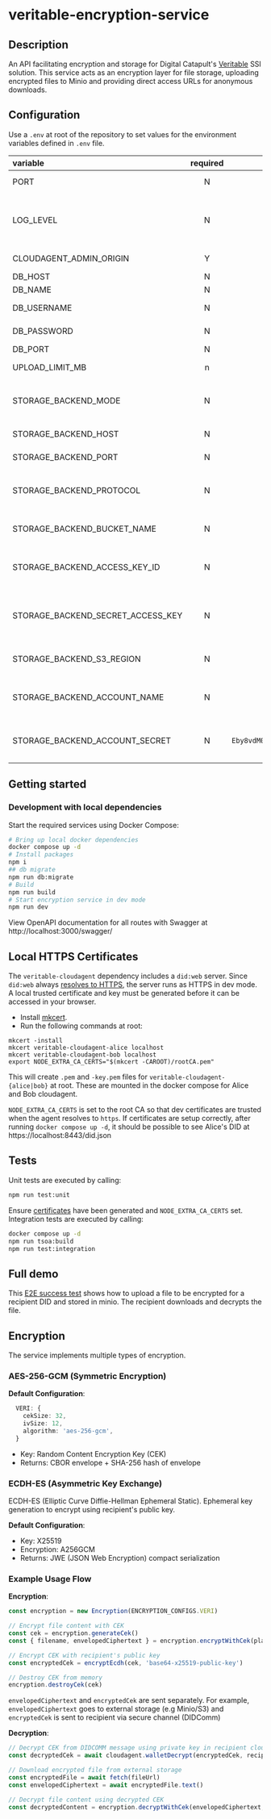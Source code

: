 # veritable-encryption-service

## Description

An API facilitating encryption and storage for Digital Catapult's [Veritable](https://github.com/digicatapult/veritable-documentation) SSI solution. This service acts as an encryption layer for file storage, uploading encrypted files to Minio and providing direct access URLs for anonymous downloads.

## Configuration

Use a `.env` at root of the repository to set values for the environment variables defined in `.env` file.

| variable                          | required |                                          default                                           | description                                                                          |
| :-------------------------------- | :------: | :----------------------------------------------------------------------------------------: | :----------------------------------------------------------------------------------- |
| PORT                              |    N     |                                           `3000`                                           | The port for the API to listen on                                                    |
| LOG_LEVEL                         |    N     |                                           `info`                                           | Logging level. Valid values are [`trace`, `debug`, `info`, `warn`, `error`, `fatal`] |
| CLOUDAGENT_ADMIN_ORIGIN           |    Y     |                                   http://localhost:3100                                    | veritable-cloudagent url                                                             |
| DB_HOST                           |    N     |                                        `localhost`                                         | Database host                                                                        |
| DB_NAME                           |    N     |                               `veritable-encryption-service`                               | Database name                                                                        |
| DB_USERNAME                       |    N     |                                         `postgres`                                         | Database username                                                                    |
| DB_PASSWORD                       |    N     |                                         `postgres`                                         | Database password                                                                    |
| DB_PORT                           |    N     |                                           `5432`                                           | Database port                                                                        |
| UPLOAD_LIMIT_MB                   |    n     |                                           `100`                                            | Upload limit for files in MB                                                         |
| STORAGE_BACKEND_MODE              |    N     |                                          `MINIO`                                           | Storage backend type. Valid values are [`S3`, `AZURE`, `MINIO`]                      |
| STORAGE_BACKEND_HOST              |    N     |                                        `localhost`                                         | Storage backend host                                                                 |
| STORAGE_BACKEND_PORT              |    N     |                            `9000` (Minio/S3) or `10000` (Azure)                            | Storage backend port                                                                 |
| STORAGE_BACKEND_PROTOCOL          |    N     |                                           `http`                                           | Storage backend protocol (`http` or `https`)                                         |
| STORAGE_BACKEND_BUCKET_NAME       |    N     |                                           `test`                                           | Storage bucket/container name                                                        |
| STORAGE_BACKEND_ACCESS_KEY_ID     |    N     |                                          `minio`                                           | S3/Minio access key ID (required for S3/MINIO modes)                                 |
| STORAGE_BACKEND_SECRET_ACCESS_KEY |    N     |                                         `password`                                         | S3/Minio secret access key (required for S3/MINIO modes)                             |
| STORAGE_BACKEND_S3_REGION         |    N     |                                        `eu-west-2`                                         | S3 region (required for S3 mode)                                                     |
| STORAGE_BACKEND_ACCOUNT_NAME      |    N     |                                     `devstoreaccount1`                                     | Azure storage account name (required for AZURE mode)                                 |
| STORAGE_BACKEND_ACCOUNT_SECRET    |    N     | `Eby8vdM02xNOcqFlqUwJPLlmEtlCDXJ1OUzFT50uSRZ6IFsuFq2UVErCz4I6tq/K1SZFPTOtr/KBHBeksoGMGw==` | Azure storage account key (required for AZURE mode)                                  |

## Getting started

### Development with local dependencies

Start the required services using Docker Compose:

```sh
# Bring up local docker dependencies
docker compose up -d
# Install packages
npm i
## db migrate
npm run db:migrate
# Build
npm run build
# Start encryption service in dev mode
npm run dev
```

View OpenAPI documentation for all routes with Swagger at http://localhost:3000/swagger/

## Local HTTPS Certificates

The `veritable-cloudagent` dependency includes a `did:web` server. Since `did:web` always [resolves to HTTPS](https://w3c-ccg.github.io/did-method-web/#read-resolve/), the server runs as HTTPS in dev mode. A local trusted certificate and key must be generated before it can be accessed in your browser.

- Install [mkcert](https://github.com/FiloSottile/mkcert#installation).
- Run the following commands at root:

```
mkcert -install
mkcert veritable-cloudagent-alice localhost
mkcert veritable-cloudagent-bob localhost
export NODE_EXTRA_CA_CERTS="$(mkcert -CAROOT)/rootCA.pem"
```

This will create `.pem` and `-key.pem` files for `veritable-cloudagent-{alice|bob}` at root. These are mounted in the docker compose for Alice and Bob cloudagent.

`NODE_EXTRA_CA_CERTS` is set to the root CA so that dev certificates are trusted when the agent resolves to `https`. If certificates are setup correctly, after running `docker compose up -d`, it should be possible to see Alice's DID at https://localhost:8443/did.json

## Tests

Unit tests are executed by calling:

```sh
npm run test:unit
```

Ensure [certificates](#local-https-certificates) have been generated and `NODE_EXTRA_CA_CERTS` set. Integration tests are executed by calling:

```sh
docker compose up -d
npm run tsoa:build
npm run test:integration
```

## Full demo

This [E2E success test](test/integration/fileUpload.test.ts) shows how to upload a file to be encrypted for a recipient DID and stored in minio. The recipient downloads and decrypts the file.

## Encryption

The service implements multiple types of encryption.

### AES-256-GCM (Symmetric Encryption)

**Default Configuration**:

```typescript
  VERI: {
    cekSize: 32,
    ivSize: 12,
    algorithm: 'aes-256-gcm',
  }
```

- Key: Random Content Encryption Key (CEK)
- Returns: CBOR envelope + SHA-256 hash of envelope

### ECDH-ES (Asymmetric Key Exchange)

ECDH-ES (Elliptic Curve Diffie-Hellman Ephemeral Static). Ephemeral key generation to encrypt using recipient's public key.

**Default Configuration**:

- Key: X25519
- Encryption: A256GCM
- Returns: JWE (JSON Web Encryption) compact serialization

### Example Usage Flow

**Encryption**:

```typescript
const encryption = new Encryption(ENCRYPTION_CONFIGS.VERI)

// Encrypt file content with CEK
const cek = encryption.generateCek()
const { filename, envelopedCiphertext } = encryption.encryptWithCek(plaintextBuffer, cek)

// Encrypt CEK with recipient's public key
const encryptedCek = encryptEcdh(cek, 'base64-x25519-public-key')

// Destroy CEK from memory
encryption.destroyCek(cek)
```

`envelopedCiphertext` and `encryptedCek` are sent separately. For example, `envelopedCiphertext` goes to external storage (e.g Minio/S3) and `encryptedCek` is sent to recipient via secure channel (DIDComm)

**Decryption**:

```typescript
// Decrypt CEK from DIDCOMM message using private key in recipient cloudagent wallet
const decryptedCek = await cloudagent.walletDecrypt(encryptedCek, recipientPublicKey)

// Download encrypted file from external storage
const encryptedFile = await fetch(fileUrl)
const envelopedCiphertext = await encryptedFile.text()

// Decrypt file content using decrypted CEK
const decryptedContent = encryption.decryptWithCek(envelopedCiphertext, decryptedCek)
```
